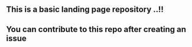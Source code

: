 ## This is a basic landing page repository ..!!
## You can contribute to this repo after creating an issue 
